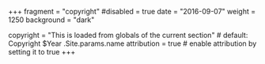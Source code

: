 +++
fragment = "copyright"
#disabled = true
date = "2016-09-07"
weight = 1250
background = "dark"

copyright = "This is loaded from globals of the current section" # default: Copyright $Year .Site.params.name
attribution = true # enable attribution by setting it to true
+++
